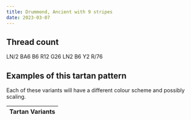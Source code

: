 ```yaml
---
title: Drummond, Ancient with 9 stripes
date: 2023-03-07
---
```



## Thread count
LN/2 BA6 B6 R12 G26 LN2 B6 Y2 R/76

## Examples of this tartan pattern
Each of these variants will have a different colour scheme and possibly scaling.

| Tartan Variants |
|---------|
